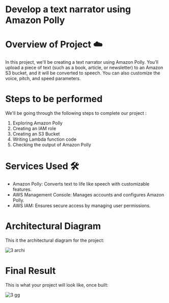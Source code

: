 # Develop a text narrator using Amazon Polly

# Overview of Project ☁️

In this project, we'll be creating a text narrator using Amazon Polly. You’ll upload a piece of text (such as a book, article, or newsletter) to an Amazon S3 bucket, and it will be converted to speech. You can also customize the voice, pitch, and speed parameters.

# Steps to be performed 
We'll be going through the following steps to complete our project :

1. Exploring Amazon Polly
2. Creating an IAM role
3. Creating an S3 Bucket
4. Writing Lambda function code
5. Checking the output of Amazon Polly

# Services Used 🛠
* Amazon Polly: Converts text to life like speech with customizable features.
* AWS Management Console: Manages accounts and configures Amazon Polly.
* AWS IAM: Ensures secure access by managing user permissions.

# Architectural Diagram
This it the architectural diagram for the project:

![3 archi](https://github.com/user-attachments/assets/283b91db-55cf-4221-bcb5-66808a07cbc1)

# Final Result
This is what your project will look like, once built:

![3 gg](https://github.com/user-attachments/assets/c54cd450-a475-40ee-aa30-c04ad912656c)













